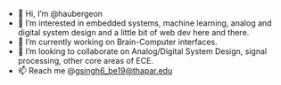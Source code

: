 - 👋 Hi, I’m @haubergeon
- 👀 I’m interested in embedded systems, machine learning, analog and digital system design and a little bit of web dev here and there.
- 🌱 I’m currently working on Brain-Computer interfaces.
- 💞️ I’m looking to collaborate on Analog/Digital System Design, signal processing, other core areas of ECE.
- 📫 Reach me @gsingh6_be19@thapar.edu
